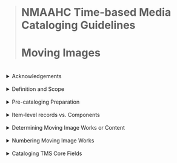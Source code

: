># NMAAHC Time-based Media Cataloging Guidelines
># **Moving Images**

<br/>
<details><summary>Acknowledgements</summary>   

>### These guidelines were written mostly between 2020-2023 by NMAAHC Media Cataloger, Bryan Miller. Review, edits and consultation were provided by Emily Houf, Bleakley McDowell and Judith Andrews. Addtional contributions have come from NMAAHC staff, contractors and interns. We are deeply inbedted to NMAAHC leadership and to many other museums and archives from which these guidelines find inspiration.
>> #### Contributors to these guidelines, past and present, include in alaphabetical order: Judith Andrews, Ina Archer, Jasmyn Castro, Chialin Chou, Walter Forsberg, Dan Finn, Emily Houf, AJ Lawrence, Bleakley McDowell, Bryan Miller, CK Ming, Emily Nabasny.
>>> ##### Apologies to anyone we missed! Send us your name!
</details>
<br/>

<details><summary>Definition and Scope</summary>

>### These guidelines pertain to analog and digital moving image objects within the Collection of the National Museum of African American History and Culture (NMAAHC). They include the cataloging and naming of moving image objects, art installations with time-based elements, and digital objects and their carriers. Additional guidelines for Primary Digital Collection Objects (PDCO) can be found in the Guidelines for Cataloging PDCO. These guidelines build upon and should be used in conjunction with the general cataloging rules enumerated in the NMAAHC Cataloging Standards and Guidelines.

<br/>

>### **Work and Instantiation** <p> Cataloging time-based materials addresses an object on two levels: (1) the physical object and (2) its content. The terms “work” and “instantiation” are frequently used to describe the difference between the physical object and its content and are defined as follows:
- Workthe content on a reel of film, videotape, cassette tape, DVD, digital file, etc.
<br>

- Instantiation: the format that carries the work (i.e., content); meaning, the physical manifestation/iteration on which the work can be found (e.g., 16mm film, 8mm film, videotape, DVD, etc.)
<br>

The Museum’s collection often contains the same work on multiple instantiations with different formats and physical characteristics. For example, the Pearl Bowser film collection holds multiple copies of the film Hands of Inge created when the film was made around 1962: work prints, release prints, negatives, answer prints, etc. Comprehensively cataloging Hands of Inge requires accounting for the differences between each of these instantiations as well as describing their content.
</details>
<br>

<details><summary>Pre-cataloging Preparation</summary>
One of the first steps in the cataloging process is the retrieval and evaluation of associated materials for the object(s) being cataloged. Below are some steps catalogers can take to prepare for detailed cataloging.

<br>

1. Check the accession file for background information about the object(s) being cataloged. The acquisition accession form is especially useful for providing pertinent information about the object's content, maker, and significance.
2. Check the conservation report for information about the object’s physical properties. For example, film stock, format, dimensions, information recorded on the container etc.
3. Check reference images for information that can be gleaned such as whether there is an optical soundtrack and whether the picture is in black-and-white or color. Similarly, reference images of film often include title slides that contain information that can be useful during preliminary cataloging.
4. Consult with the Media Archives & Conservation Team, Media Archivist, DAMS Manager and/or Collections Information Specialist to obtain access copies of the work and communicate any questions/concerns that arise. Confer with the registrars and Curator of Record for any questions about acquisition or context.
</details>
<br>
<details><summary>Item-level records vs. Components</summary>
Depending on the type of instantiation and the particularities of the collection in which it was acquired, cataloging may utilize separate TMS object records for each instantiation or combine several instantiations from the same accession into a single TMS object record using components. Instantiations from different accessions should always receive separate TMS records to properly record the acquisition information for each. With either approach, be sure to record the differences between the instantiations (format, attributes, dimensions, etc.) thoroughly so that users can distinguish them from one another easily. Consult with the Media Archivist, Collections Information Specialist and/or Registrars if unsure when instantiations should receive separate TMS records
<img src="images/TBM_cataloging_MI_01.jpg">
<br>
<br>
<img src="images/TBM_cataloging_MI_02.jpg">
<br>

> #### HANDS OF INGE (2012.79.1.9.1ac-.2a): in the example above, a work print and a release print of HANDS OF INGE were accessioned and are cataloged in separate TMS records. The title refers to the work and is the same in both records, while the object name field distinguishes the release print from the work print. Across both records, information about the work will remain the same, but details of the physical characteristics of the different instantiations will vary.
</details>
<br>
<details><summary>Determining Moving Image Works or Content</summary>
When possible, viewing the content in part or in its entirety is beneficial for cataloging. If the object has been digitized by NMAAHC, its content may be available through the Digital Asset Management System (DAMS), or via the DAMS Manager or Media Archivist. The NMAAHC film collection includes commercial releases in addition to rare and unique works, which may be available through external sources such as YouTube, Internet Archive, or the American Archive of Public Broadcasting.
<p>
Film databases such as Turner Classic Movies (TCM), the Internet Movie Database (IMDb), Internet Archive, American Film Institute (AFI), library databases and other reputable sources are all useful reservoirs of information, as are Media Archives and Conservation Team members and reference library. Survey several sources to get a comprehensive account of the work. Please note that when record of a work cannot be found in external sources, that rare work requires more detailed and comprehensive cataloging description than widely known commercial works.
<p>
When a work is not viewable and the content cannot be determined, complete the catalog record as thoroughly as possible based on the information that is currently known about the object. Be clear about what is ambiguous or unknown about the work. For example, an unviewable work may be cataloged as “16mm film of unknown footage attributed to Pearl Bowser,” or “Reel of unknown footage from the Pearl Bowser collection.” This communicates clearly what is both known and unknown about the instantiation and the unknown content. The catalog record can be updated when the object becomes viewable or more information is known.
<br>
<details><summary>Types of Works</summary>
For cataloging purposes, it may be helpful to think of moving images in terms of a few broad conceptual groups such as formal works and informal works, finished works and unfinished works, fiction and nonfiction works, etc. We will refer to these as “Types of Works” for the purposes of this document. While the Types of Works are not official categories, the types can assist with determining titles/object names, which dates should be reflected in the TMS record, how to construct descriptions, which constituent role types to use, etc.

- Formal works: includes complete works that have been published or officially released with title, or for which a title is provided within the work itself or by the creator. Formal works are more likely to be prolific/pervasive in the public than informal works
    - e.g., feature films, televised programs, documentaries, etc.
- Informal works: refers to works that have not been officially published or released. In many instances, informal works were never assigned a formal title by their creators and are rare/not generally available in the public
    - e.g., home movies, amateur films, footage that have not been published, unfinished works by filmmakers
- Fiction works: refers to works that describe imaginary events and people
    - e.g., fictional movies and episodes of fictional television shows
- Nonfiction works: works that are based on facts, real events, and real people. They tend to be biographical or historical in nature
    - e.g., documentary films, filmed/televised interviews, filmed/televised sporting events, time-based artworks
- Unfinished works: works that have been deemed incomplete
    - e.g., unfinished film projects
<p>
Keep in mind that Types of Works are not strict categories, and some works may bridge multiple types. For example, the film Unspoken Conversation bears hallmarks of both informal and formal works. Filmmaker Iman Hameen created Unspoken Conversation while she was a student (informal), though it is a titled work and has since had a small commercial release (formal). When cataloging works that do not fit neatly into one category, use your best judgement when determining how these work type categories may guide cataloging decisions.
</details></details>
<br>
<details><summary>Numbering Moving Image Works</summary>
<p>

Numbering guidelines for moving image objects combine the needs of NMAAHC’s Media Archives & Conservation Team and the numbering schema set forth by the Registrars. Given the variety of possible scenarios and the possible complexity of moving image objects, it is not practical to outline all scenarios in this document. Catalogers should consult the Media Archivist and/or Collections Information Specialist when uncertain about what numbering is most appropriate.
</P>
<br>

<blockquote><details><summary>Numbering PDCO</summary>
Numbering moving image PDCO conforms closely to numbering other forms of PDCO within the Collection, where the accession year and collection number are combined to generate an object number. A work number may be added to the sequence if there are multiple objects in the collection. The most general formulation for numbering moving image PDCO is:

<br>

*[AccessionYear].[CollectionNumber].[WorkNumber]*

-   **Accession Year** = the year in which the collection was accessioned
-   **Collection Number** = the order in which the collection was accessioned in that accession year
-   **Work Number** = the work (or object) number in the accessioned collection

<blockquote><details open><summary>Storage Media</summary>
If the PDCO arrived via storage media that was not accessioned but is stored and tracked (e.g., DVD, flash drive, hard drive etc.), the storage media should be added as an Accessory Component to the first object in the accession that is contained on the storage media. This accessory is tracked in the Components module and the accessory should receive Component Numbers with suffixes such as _acc1, _acc2, _acc3, etc.

<br>
Put chart here

</details>
</details>
</blockquote>

<br>

<blockquote><details><summary>Numbering Analog Objects</summary>
For analog moving image objects, the character ‘a’ should be used to designate the first ‘carrier’ for the essence or signal (film, video, DVD, etc.). Subsequent characters (‘b,’ ‘c,’ ‘d’ etc.) should be used for any remaining ‘carriers’ in the instantiation. The most general formulation for numbering a single- component analog object is:

<br>

*[AccessionYear].[CollectionNumber].[WorkNumber]. [InstantiationNumber] [ComponentElement]*

- Accession Year = the year in which the collection was accessioned
- Collection Number = the order in which the collection was accessioned in that accession year
- Work Number = the work (or object) number in the accessioned collection
- Instantiation Number = a number for the instantiation of a work (or object). Instantiation numbers are only used when there are multiple instantiations of a work in a collection.
- Component Element = a letter for each physical component of the object. This should start with ‘a’, for the first film and each additional film in the instantiation would receive a subsequent letter

<br>

put chart here

</details>
</blockquote>

<br>

<blockquote>
<details><summary>Numbering Archival Collections</summary>
Archival collections, such as the Pearl Bowser archival collection (A2012.79), will also have a Series Number between the Collection Number and the Work Number. This number is used to indicate the type of media. Films in archival collections usually have 1 designated as the Series Number. The formulation would look like:

<p>

*[AccessionYear].[CollectionNumber].[SeriesNumber].[WorkNumber].[InstantiationNumber][ComponentElement]*

<br>

<img src="images/TBM_cataloging_MI_03.jpg">

###### AFRICAN SPEAKERS (2012.79.1.2.1AB-.2AB): IN THE EXAMPLE ABOVE, TWO INSTANTIATIONS OF AFRICAN SPEAKERS WERE ACCESSIONED AS PART OF THE PEARL BOWSER ARCHIVAL COLLECTION: 2012.79.1.2.1AB AND 2019.79.1.2.2AB, A BLACK-AND-WHITE COMBINED NEGATIVE AND A POSITIVE BLACK-AND-WHITE. THE ACCESSION YEAR IS 2012, THE COLLECTION NUMBER IS 79, THE SERIES NUMBER IS 1, THE WORK NUMBER IS 2, THE INSTANTIATION NUMBERS ARE 1 AND 2 RESPECTIVELY AND THE COMPONENTS A & B REPRESENT EACH REEL OF ACETATE FILM.
</details>
</blockquote>

<br>

<blockquote>
<details><summary>Numbering Accessories</summary>
<p>

- #### Projection reels and film canisters
Projection reels, film cores, canisters and film laboratory paper ephemera are treated as Accessory Components to the film component which they accompany. Accessories are not accessioned objects and therefore receive suffixes such as _acc1, _acc2, _acc3 etc.

<br>

<img src="images/TBM_cataloging_MI_04.jpg">

###### LET THE CHURCH SAY AMEN! (2012.79.1.74.1ab): IN THE EXAMPLE ABOVE, THE WORK LET THE CHURCH SAY AMEN! IS SPREAD ACROSS TWO REELS OF FILM. THE FIRST REEL'S COMPONENT NUMBER IS 2012.79.1.74.1a AND THE SECOND REEL IS 2012.79.1.74.1b. THE PROJECTION REEL THE FIRST FILM IS ON IS 2012.79.1.74.1a_acc1 AND THE PROJECTION REEL THE SECOND REEL OF FILM IS ON IS 2012.79.1.74.1b_acc1. THE METAL CANISTERS HOLDING THE REELS ARE 2012.79.1.74.1a_acc2 AND 2012.79.1.74.1b_acc2, RESPECTIVELY. THE ORIGINAL SHIPPING CONTAINER THEY CAME IN IS 2012.79.1.74.1ab_acc1.
</details></blockquote>

<br>

See the NMAAHC_MediaCatalogingGuidelines_201610112 document for more about numbering moving image objects within the Collection.

</details>

<br>

<details><summary>Cataloging TMS Core Fields</summary>





